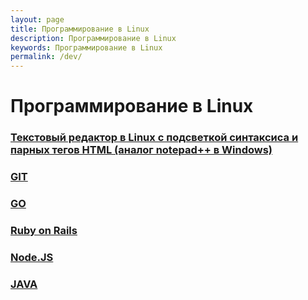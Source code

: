 ```yaml
---
layout: page
title: Программирование в Linux
description: Программирование в Linux
keywords: Программирование в Linux
permalink: /dev/
---
```


# Программирование в Linux

### [Текстовый редактор в Linux с подсветкой синтаксиса и парных тегов HTML (аналог notepad++ в Windows)](//sysadm.ru/desktop/linux/code/editors/)

### [GIT](/dev/git/)

### [GO](/dev/go/)

### [Ruby on Rails](/dev/ruby-on-rails/)

### [Node.JS](//jsdev.org/env/nodejs/)

### [JAVA](//javadev.org/devtools/jdk/setup/)
